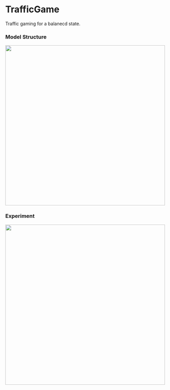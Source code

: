 # TrafficGame

Traffic gaming for a balanecd state.

### Model Structure

<img src="https://tva1.sinaimg.cn/large/006y8mN6ly1g8r12pttdoj30rn0lztaz.jpg" width="500px" />

### Experiment

<img src="https://tva1.sinaimg.cn/large/006y8mN6ly1g8r10ginunj30xc0p0ju9.jpg" width="500px" />
